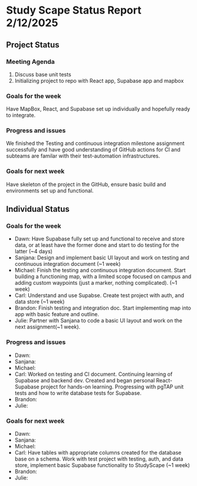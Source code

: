# Study Scape Status Report 2/12/2025

## Project Status

### Meeting Agenda
1. Discuss base unit tests
2. Initializing project to repo with React app, Supabase app and mapbox

### Goals for the week
Have MapBox, React, and Supabase set up individually and hopefully ready to integrate.

### Progress and issues
We finished the Testing and continuous integration milestone assignment successfully and have good understanding of GitHub actions for CI and subteams are familar with their  test-automation infrastructures.

### Goals for next week
Have skeleton of the project in the GitHub, ensure basic build and environments set up and functional.

## Individual Status

### Goals for the week
- Dawn: Have Supabase fully set up and functional to receive and store data, or at least have the former done and start to do testing for the latter (~4 days)
- Sanjana: Design and implement basic UI layout and work on testing and continuous integration document (~1 week)
- Michael: Finish the testing and continuous integration document. Start building a functioning map, with a limited scope focused on campus and adding custom waypoints (just a marker, nothing complicated). (~1 week)
- Carl: Understand and use Supabse. Create test project with auth, and data store (~1 week)
- Brandon: Finish testing and integration doc. Start implementing map into app with basic feature and outline.
- Julie: Partner with Sanjana to code a basic UI layout and work on the next assignment(~1 week).

### Progress and issues
- Dawn:
- Sanjana:
- Michael:
- Carl: Worked on testing and CI document. Continuing learning of Supabase and backend dev. Created and began personal React-Supabase project for hands-on learning. Progressing with pgTAP unit tests and how to write database tests for Supabase.
- Brandon:
- Julie:

### Goals for next week
- Dawn:
- Sanjana:
- Michael:
- Carl: Have tables with appropriate columns created for the database base on a schema. Work with test project with testing, auth, and data store, implement basic Supabase functionality to StudyScape (~1 week)
- Brandon:
- Julie:
